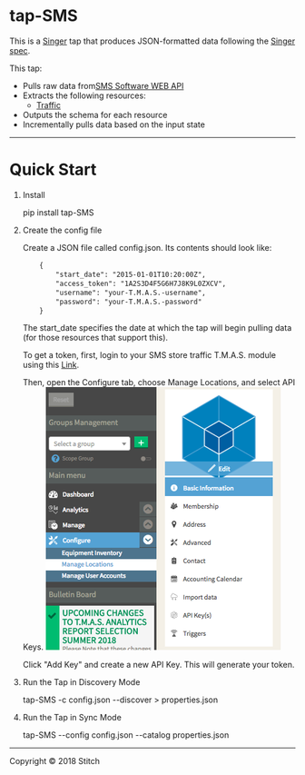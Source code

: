 # tap-SMS

This is a [Singer](https://singer.io) tap that produces JSON-formatted data
following the [Singer
spec](https://github.com/singer-io/getting-started/blob/master/SPEC.md).

This tap:

- Pulls raw data from[SMS Software WEB API](https://storetraffic.com/)
- Extracts the following resources:
  - [Traffic](http://help.storetraffic.com/tmas-manage-locations-web-api?from_search=22892211)
- Outputs the schema for each resource
- Incrementally pulls data based on the input state

---

# Quick Start

1. Install

	pip install tap-SMS

2. Create the config file

   Create a JSON file called config.json. Its contents should look like:

	```
 		{
    	 	"start_date": "2015-01-01T10:20:00Z", 
	     	"access_token": "1A2S3D4F5G6H7J8K9L0ZXCV",     
	     	"username": "your-T.M.A.S.-username",
	     	"password": "your-T.M.A.S.-password"
 		}
 	```
 
	The start_date specifies the date at which the tap will begin pulling data (for those resources that support this).
    
	To get a token, first, login to your SMS store traffic T.M.A.S. module using this [Link](https://www.smssoftware.net/tms/).
    
	Then, open the Configure tab, choose Manage Locations, and select API Keys. ![Screenshot](screenshot.png)
    
	Click "Add Key" and create a new API Key. This will generate your token.
    
3. Run the Tap in Discovery Mode

    tap-SMS -c config.json --discover > properties.json

4. Run the Tap in Sync Mode

    tap-SMS --config config.json --catalog properties.json
---

Copyright &copy; 2018 Stitch
